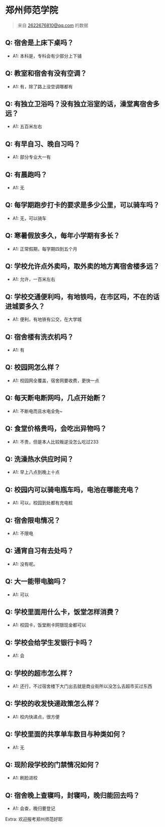 # 郑州师范学院

> 来自 2622676810@qq.com 的数据

## Q: 宿舍是上床下桌吗？

- A1: 本科是，专科会有少部分上下铺

## Q: 教室和宿舍有没有空调？

- A1: 有，除了路上没空调哪都有

## Q: 有独立卫浴吗？没有独立浴室的话，澡堂离宿舍多远？

- A1: 五百米左右

## Q: 有早自习、晚自习吗？

- A1: 部分专业大一有

## Q: 有晨跑吗？

- A1: 无

## Q: 每学期跑步打卡的要求是多少公里，可以骑车吗？

- A1: 无，可以骑车

## Q: 寒暑假放多久，每年小学期有多长？

- A1: 正常假期，每学期四到五个月

## Q: 学校允许点外卖吗，取外卖的地方离宿舍楼多远？

- A1: 允许，一百米左右

## Q: 学校交通便利吗，有地铁吗，在市区吗，不在的话进城要多久？

- A1: 便利，有地铁有公交，在大学城

## Q: 宿舍楼有洗衣机吗？

- A1: 有

## Q: 校园网怎么样？

- A1: 校园网全覆盖，宿舍网要收费，更快一点

## Q: 每天断电断网吗，几点开始断？

- A1: 不断电而且水电全免~

## Q: 食堂价格贵吗，会吃出异物吗？

- A1: 不贵，但是本人比较叛逆没怎么吃过233

## Q: 洗澡热水供应时间？

- A1: 早上八点到晚上十点

## Q: 校园内可以骑电瓶车吗，电池在哪能充电？

- A1: 可以，校园到处都有充电桩

## Q: 宿舍限电情况？

- A1: 不限电

## Q: 通宵自习有去处吗？

- A1: 没有呢。

## Q: 大一能带电脑吗？

- A1: 可以

## Q: 学校里面用什么卡，饭堂怎样消费？

- A1: 校园卡，饭堂刷卡网银现金都可以

## Q: 学校会给学生发银行卡吗？

- A1: 会

## Q: 学校的超市怎么样？

- A1: 还行，不过宿舍楼下大门出去就是商业街所以没怎么去超市买过东西

## Q: 学校的收发快递政策怎么样？

- A1: 校内快递点，很方便

## Q: 学校里面的共享单车数目与种类如何？

- A1: 无

## Q: 现阶段学校的门禁情况如何？

- A1: 刷脸进校

## Q: 宿舍晚上查寝吗，封寝吗，晚归能回去吗？

- A1: 会查，晚归要登记

Extra: 欢迎报考郑州师范好耶